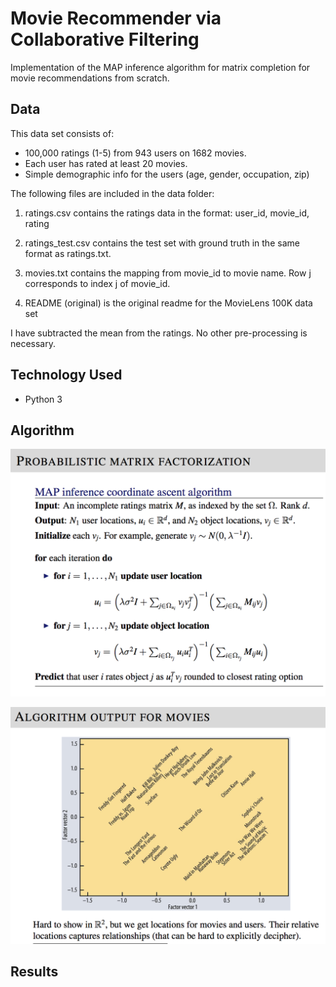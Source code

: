 # Movie Recommender via Collaborative Filtering

Implementation of the MAP inference algorithm for matrix completion for movie recommendations from scratch.

## Data
This data set consists of:
* 100,000 ratings (1-5) from 943 users on 1682 movies. 
* Each user has rated at least 20 movies. 
* Simple demographic info for the users (age, gender, occupation, zip)

The following files are included in the data folder:

1. ratings.csv contains the ratings data in the format: user_id, movie_id, rating

2. ratings_test.csv contains the test set with ground truth in the same format as ratings.txt.

3. movies.txt contains the mapping from movie_id to movie name. Row j corresponds to index j of movie_id.

4. README (original) is the original readme for the MovieLens 100K data set

I have subtracted the mean from the ratings. No other pre-processing is necessary.


## Technology Used
- Python 3

## Algorithm
![](./images/algorithm.png)

![](./images/algorithm_output.png)

## Results
